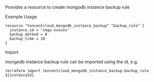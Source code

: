 Provides a resource to create mongodb instance backup rule

Example Usage

```hcl
resource "tencentcloud_mongodb_instance_backup" "backup_rule" {
  instance_id = "cmgo-xxxxxx"
  backup_method = 0
  backup_time = 10
}
```

Import

mongodb instance backup rule can be imported using the id, e.g.

```
terraform import tencentcloud_mongodb_instance_backup.backup_rule ${instanceId}
```